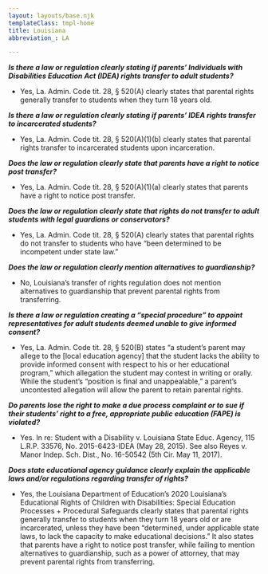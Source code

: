 ```yaml
---
layout: layouts/base.njk
templateClass: tmpl-home
title: Louisiana
abbreviation_: LA

---
```

**_Is there a law or regulation clearly stating if parents’ Individuals with Disabilities Education Act (IDEA) rights transfer to adult students?_**	

* Yes, La. Admin. Code tit. 28, § 520(A) clearly states that parental rights generally transfer to students when they turn 18 years old. 

**_Is there a law or regulation clearly stating if parents’ IDEA rights transfer to incarcerated students?_** 

* Yes, La. Admin. Code tit. 28, § 520(A)(1)(b) clearly states that parental rights transfer to incarcerated students upon incarceration.

**_Does the law or regulation clearly state that parents have a right to notice post transfer?_**	

* Yes, La. Admin. Code tit. 28, § 520(A)(1)(a) clearly states that parents have a right to notice post transfer.

**_Does the law or regulation clearly state that rights do not transfer to adult students with legal guardians or conservators?_**	

* Yes, La. Admin. Code tit. 28, § 520(A) clearly states that parental rights do not transfer to students who have “been determined to be incompetent under state law.”

**_Does the law or regulation clearly mention alternatives to guardianship?_**	

* No, Louisiana’s transfer of rights regulation does not mention alternatives to guardianship that prevent parental rights from transferring.

**_Is there a law or regulation creating a “special procedure”  to appoint representatives for adult students deemed unable to give informed consent?_** 	

* Yes, La. Admin. Code tit. 28, § 520(B) states “a student’s parent may allege to the \[local education agency\] that the student lacks the ability to provide informed consent with respect to his or her educational program,” which allegation the student may contest in writing or orally. While the student’s “position is final and unappealable,” a parent’s uncontested allegation will allow the parent to retain parental rights.

**_Do parents lose the right to make a due process complaint or to sue if their students’ right to a free, appropriate public education (FAPE) is violated?_** 

* Yes. In re: Student with a Disability v. Louisiana State Educ. Agency, 115 L.R.P. 33576, No. 2015-6423-IDEA (May 28, 2015). See also Reyes v. Manor Indep. Sch. Dist., No. 16-50542 (5th Cir. May 11, 2017).

**_Does state educational agency guidance clearly explain the applicable laws and/or regulations regarding transfer of rights?_**	

* Yes, the Louisiana Department of Education’s 2020 Louisiana’s Educational Rights of Children with Disabilities: Special Education Processes + Procedural Safeguards clearly states that parental rights generally transfer to students when they turn 18 years old or are incarcerated, unless they have been “determined, under applicable state laws, to lack the capacity to make educational decisions.” It also states that parents have a right to notice post transfer, while failing to mention alternatives to guardianship, such as a power of attorney, that may prevent parental rights from transferring.